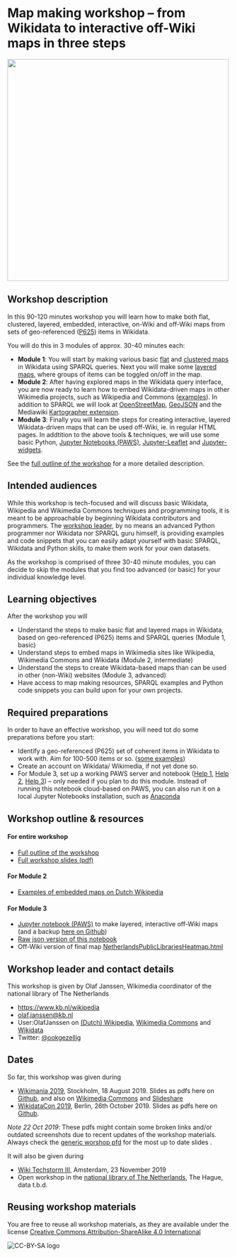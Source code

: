 # Map making workshop – from Wikidata to interactive off-Wiki maps in three steps

<image src="images/generic-workshop-opening.jpg" width="500"/><br clear="all"/>

## Workshop description 
In this 90-120 minutes workshop you will learn how to make both flat, clustered, layered, embedded, interactive, on-Wiki and off-Wiki maps from sets of geo-referenced ([P625](https://www.wikidata.org/wiki/Property:P625)) items in Wikidata. 

You will do this in 3 modules of approx. 30-40 minutes each:

* **Module 1**: You will start by making various basic [flat](https://w.wiki/6eq) and [clustered maps](https://w.wiki/6ew) in Wikidata using SPARQL queries. Next you will make some [layered maps](https://bit.ly/3368DPk), where groups of items can be toggled on/off in the map. 
* **Module 2**: After having explored maps in the Wikidata query interface, you are now ready to learn how to embed Wikidata-driven maps in other Wikimedia projects, such as Wikipedia and Commons ([examples](https://nl.wikipedia.org/wiki/Gebruiker:OlafJanssen/KladblokMapMakingWorkshopWM2019)). In addition to SPARQL we will look at [OpenStreetMap](https://www.openstreetmap.org), [GeoJSON](https://en.wikipedia.org/wiki/GeoJSON) and the Mediawiki [Kartographer extension](https://www.mediawiki.org/wiki/Help:Extension:Kartographer).
* **Module 3**: Finally you will learn the steps for creating interactive, layered Wikidata-driven maps that can be used off-Wiki, ie. in regular HTML pages. In addtition to the above tools & techniques, we will use some basic Python, [Jupyter Notebooks (PAWS)](https://www.mediawiki.org/wiki/PAWS), [Jupyter-Leaflet](https://ipyleaflet.readthedocs.io/en/latest/) and [Jupyter-widgets](https://ipywidgets.readthedocs.io/en/latest/).

See the [full outline of the workshop](OutlineAndNotes.md) for a more detailed description. 

## Intended audiences
While this workshop is tech-focused and will discuss basic Wikidata, Wikipedia and Wikimedia Commons techniques and programming tools, it is meant to be approachable by beginning Wikidata contributors and programmers. The [workshop leader](README.md#Workshop-leader-and-contact-details), by no means an advanced Python programmer nor Wikidata nor SPARQL guru himself, is providing examples and code snippets that you can easily adapt yourself with basic SPARQL, Wikidata and Python skills, to make them work for your own datasets.

As the workshop is comprised of three 30-40 minute modules, you can decide to skip the modules that you find too advanced (or basic) for your individual knowledge level.

## Learning objectives
After the workshop you will
* Understand the steps to make basic flat and layered maps in Wikidata, based on geo-referenced (P625) items and SPARQL queries (Module 1, basic) 
* Understand steps to embed maps in Wikimedia sites like Wikipedia, Wikimedia Commons and Wikidata (Module 2, intermediate)
* Understand the steps to create Wikidata-based maps than can be used in other (non-Wiki) websites (Module 3, advanced)
* Have access to map making resources, SPARQL examples and Python code snippets you can build upon for your own projects.

## Required preparations
In order to have an effective workshop, you will need tot do some preparations before you start:
* Identify a geo-referenced (P625) set of coherent items in Wikidata to work with. Aim for 100-500 items or so. ([some examples](OutlineAndNotes.md#module-1--basic-flat--layered-maps))
* Create an account on Wikidata/ Wikimedia, if not yet done so.
* For Module 3, set up a working PAWS server and notebook ([Help 1](https://www.mediawiki.org/wiki/Manual:Pywikibot/PAWS), [Help 2](https://wikitech.wikimedia.org/wiki/PAWS), [Help 3](https://www.mediawiki.org/wiki/PAWS)) – only needed if you plan to do this module. Instead of running this notebook cloud-based on PAWS, you can also run it on a local Jupyter Notebooks installation, such as [Anaconda](https://dataiseasy.com/2019/03/how-to-install-anaconda-and-jupyter-notebook/)

## Workshop outline & resources
#### For entire workshop
* [Full outline of the workshop](OutlineAndNotes.md) 
* [Full workshop slides (pdf)](slides/Generic/WikidataMapMakingWorkshop_Generic.pdf)

#### For Module 2
* [Examples of embedded maps on Dutch Wikipedia](https://nl.wikipedia.org/wiki/Gebruiker:OlafJanssen/KladblokMapMakingWorkshopWM2019)

#### For Module 3
* [Jupyter notebook (PAWS)](https://paws-public.wmflabs.org/paws-public/User:OlafJanssen/WikidataMapMakingWorkshop/WikidataMapMakingWorkshop.ipynb) to make layered, interactive off-Wiki maps (and a backup [here on Github](module3stuff/WikidataMapMakingWorkshop.ipynb))
* [Raw json version of this notebook](https://paws-public.wmflabs.org/paws-public/User:OlafJanssen/WikidataMapMakingWorkshop/WikidataMapMakingWorkshop.ipynb?format=raw)
* Off-Wiki version of final map [NetherlandsPublicLibrariesHeatmap.html](http://ookgezellig.github.io/WikidataMapMakingWorkshop/NetherlandsPublicLibrariesHeatmap.html) 

## Workshop leader and contact details
This workshop is given by Olaf Janssen, Wikimedia coordinator of the national library of The Netherlands 
* https://www.kb.nl/wikipedia
* olaf.janssen@kb.nl
* User:OlafJanssen on [(Dutch) Wikipedia](https://nl.wikipedia.org/wiki/Gebruiker:OlafJanssen), [Wikimedia Commons](https://commons.wikimedia.org/wiki/User:OlafJanssen) and [Wikidata](https://www.wikidata.org/wiki/User:OlafJanssen)
* Twitter: [@ookgezellig](https://twitter.com/ookgezellig)

## Dates
So far, this workshop was given during
* [Wikimania 2019](https://wikimania.wikimedia.org/wiki/2019:Libraries/Map_making_workshop_%E2%80%93_from_Wikidata_to_interactive_off-wiki_maps_in_three_steps), Stockholm, 18 August 2019. Slides as pdfs here on [Github](slides/Wikimania2019/WikidataMapMakingWorkshop_Wikimania20190818.pdf), and also on [Wikimedia Commons](https://commons.wikimedia.org/wiki/File:Map_making_workshop_-_from_Wikidata_to_interactive_off-Wiki_maps_in_three_steps_(Wikimania_18-08-2019).pdf) and [Slideshare](https://www.slideshare.net/OlafJanssenNL/slidedecmap-making-workshop-from-wikidata-to-interactive-offwiki-maps-in-three-steps/OlafJanssenNL/slidedecmap-making-workshop-from-wikidata-to-interactive-offwiki-maps-in-three-steps)
* [WikidataCon 2019](https://www.wikidata.org/w/index.php?title=Wikidata:WikidataCon_2019/Program/Self-organized_sessions&oldid=1037057861#Map_making_workshop_%E2%80%93_from_Wikidata_to_interactive_off-wiki_maps_in_three_steps), Berlin, 26th October 2019. Slides as pdfs here on [Github](slides/WikidataCon2019/WikidataMapMakingWorkshop_WikidataCon20191026.pdf).

*Note 22 Oct 2019*: These pdfs might contain some broken links and/or outdated screenshots due to recent updates of the workshop materials. Always check the [generic worshop pfd](slides/Generic/WikidataMapMakingWorkshop_Generic.pdf) for the most up to date slides .

It will also be given during
* [Wiki Techstorm III](https://www.wikimedia.nl/pagina/program), Amsterdam, 23 November 2019
* Open workshop in the [national library of The Netherlands](), The Hague, data t.b.d.

## Reusing workshop materials
You are free to reuse all workshop materials, as they are available under the license [Creative Commons Attribution-ShareAlike 4.0 International](https://creativecommons.org/licenses/by-sa/4.0/)

![CC-BY-SA logo](https://upload.wikimedia.org/wikipedia/commons/thumb/f/ff/CC-BY-SA.svg/200px-CC-BY-SA.svg.png)





